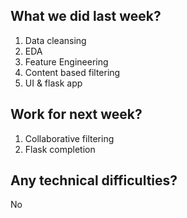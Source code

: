 ## What we did last week?
1. Data cleansing
2. EDA
2. Feature Engineering
3. Content based filtering
4. UI & flask app

## Work for next week?
1. Collaborative filtering
2. Flask completion

## Any technical difficulties?
No

